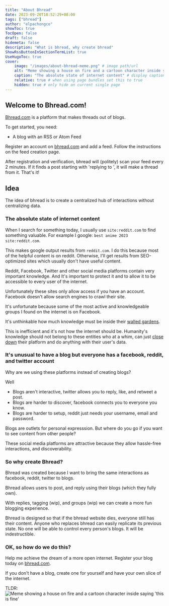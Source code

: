 ```yaml
---
title: "About Bhread"
date: 2023-09-20T18:52:29+08:00
tags: ["bhread"]
author: "elpachongco"
showToc: true
TocOpen: false
draft: false
hidemeta: false
description: "What is bhread, why create bhread"
ShowRssButtonInSectionTermList: true
UseHugoToc: true
cover:
    image: "/images/about-bhread-meme.png" # image path/url
    alt: "Meme showing a house on fire and a cartoon character inside saying 'this is fine'" # alt text
    caption: "The absolute state of internet content" # display caption under cover
    relative: true # when using page bundles set this to true
    hidden: true # only hide on current single page
---
```

## Welcome to Bhread.com!

[Bhread.com](https://bhread.com) is a platform that makes threads out of blogs.

To get started, you need:

- A blog with an RSS or Atom Feed

Register an account on [bhread.com](https://bhread.com/accounts/signup/) and add a feed. Follow the instructions on the feed creation page.

After registration and verification, bhread will (politely) scan your feed every 2 minutes. If it finds a post starting with 'replying to <link>', it will make a 
thread from it. That's it!

## Idea

The idea of bhread is to create a centralized hub of interactions without centralizing data.

### The absolute state of internet content

When I search for something today, I usually use `site:reddit.com` to find something valuable. For example I google: `best anime 2023 site:reddit.com`.

This makes google output results from `reddit.com`. I do this because most of the helpful content is on reddit. 
Otherwise, I'll get results from SEO-optimized sites which usually don't have useful content.

Reddit, Facebook, Twitter and other social media platforms contain very important knowledge. 
And It's important to protect it and to allow it to be accessible to every user of the internet.

Unfortunately these sites only allow access if you have an account. Facebook doesn't allow search engines to crawl their site. 

It's unfortunate because some of the most active and knowledgeable groups I found on the internet is on Facebook.

It's unthinkable how much knowledge must be inside their [walled gardens](https://en.wikipedia.org/wiki/Closed_platform).

This is inefficient and it's not how the internet should be. Humanity's knowledge should not belong to these entities who at a whim, can just 
[close](https://en.wikipedia.org/wiki/2023_Reddit_API_controversy)
[down](https://techcrunch.com/2023/06/30/twitter-now-requires-an-account-to-view-tweets/) 
their platform and do anything with their user's data.

### It's unusual to have a blog but everyone has a facebook, reddit, and twitter account

Why are we using these platforms instead of creating blogs?

Well

- Blogs aren't interactive, twitter allows you to reply, like, and retweet a post.
- Blogs are harder to discover, facebook connects you to everyone you know.
- Blogs are harder to setup, reddit just needs your username, email and password.

Blogs are outlets for personal expresssion. But where do you go if you want to see content from other people?

These social media platforms are attractive because they allow hassle-free interactions, and discoverability.

### So why create Bhread?

Bhread was created because I want to bring the same interactions as facebook, reddit, twitter to blogs.

Bhread allows users to post, and reply using their blogs (which they fully own). 

With replies, tagging (wip), and groups (wip) we can create a more fun blogging experience. 

Bhread is designed so that if the bhread website dies, everyone still has their content. Anyone who replaces bhread can easily replicate its previous state.
No one will be able to control every person's blogs. It will be indestructible.

### OK, so how do we do this?

Help me achieve the dream of a more open internet. Register your blog today on [bhread.com](https://bhread.com/accounts/signup/). 

If you don't have a blog, create one for yourself and have your own slice of the internet.

TLDR:
![Meme showing a house on fire and a cartoon character inside saying 'this is fine'](img/about-bhread-meme.png)

